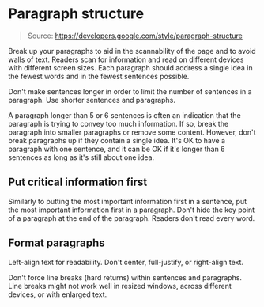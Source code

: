 # Paragraph structure

> Source: https://developers.google.com/style/paragraph-structure

Break up your paragraphs to aid in the scannability of the page and to avoid walls of text. Readers scan for information and read on different devices with different screen sizes. Each paragraph should address a single idea in the fewest words and in the fewest sentences possible.

Don't make sentences longer in order to limit the number of sentences in a paragraph. Use shorter sentences and paragraphs.

A paragraph longer than 5 or 6 sentences is often an indication that the paragraph is trying to convey too much information. If so, break the paragraph into smaller paragraphs or remove some content. However, don't break paragraphs up if they contain a single idea. It's OK to have a paragraph with one sentence, and it can be OK if it's longer than 6 sentences as long as it's still about one idea.

## Put critical information first

Similarly to putting the most important information first in a sentence, put the most important information first in a paragraph. Don't hide the key point of a paragraph at the end of the paragraph. Readers don't read every word.

## Format paragraphs

Left-align text for readability. Don't center, full-justify, or right-align text.

Don't force line breaks (hard returns) within sentences and paragraphs. Line breaks might not work well in resized windows, across different devices, or with enlarged text.